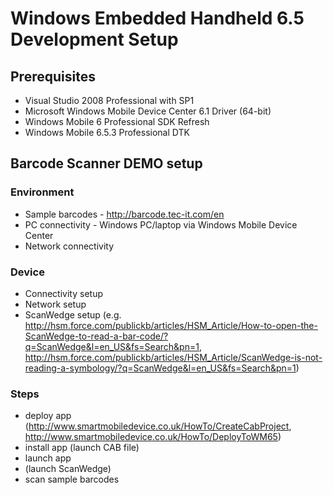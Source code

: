 # Windows Embedded Handheld 6.5 Development Setup

## Prerequisites
- Visual Studio 2008 Professional with SP1
- Microsoft Windows Mobile Device Center 6.1 Driver (64-bit)
- Windows Mobile 6 Professional SDK Refresh
- Windows Mobile 6.5.3 Professional DTK

## Barcode Scanner DEMO setup
### Environment
- Sample barcodes - http://barcode.tec-it.com/en
- PC connectivity - Windows PC/laptop via Windows Mobile Device Center
- Network connectivity

### Device
- Connectivity setup
- Network setup
- ScanWedge setup (e.g. http://hsm.force.com/publickb/articles/HSM_Article/How-to-open-the-ScanWedge-to-read-a-bar-code/?q=ScanWedge&l=en_US&fs=Search&pn=1, http://hsm.force.com/publickb/articles/HSM_Article/ScanWedge-is-not-reading-a-symbology/?q=ScanWedge&l=en_US&fs=Search&pn=1)

### Steps
- deploy app (http://www.smartmobiledevice.co.uk/HowTo/CreateCabProject, http://www.smartmobiledevice.co.uk/HowTo/DeployToWM65)
- install app (launch CAB file)
- launch app
- (launch ScanWedge)
- scan sample barcodes
